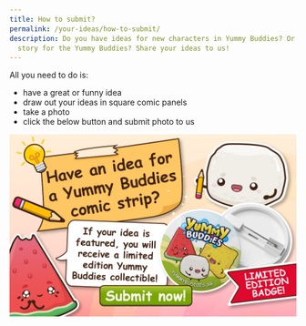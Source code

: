 ```yaml
---
title: How to submit?
permalink: /your-ideas/how-to-submit/
description: Do you have ideas for new characters in Yummy Buddies? Or a comics
  story for the Yummy Buddies? Share your ideas to us!
---
```

All you need to do is:
* have a great or funny idea
* draw out your ideas in square comic panels
* take a photo
* click the below button and submit photo to us

<a target="_blank" href="https://go.gov.sg/yummybuddies-submit"><img alt="_blank" src="/images/Website/cta_submit.jpg"></a>
<br>